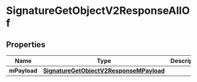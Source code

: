 

# SignatureGetObjectV2ResponseAllOf


## Properties

| Name | Type | Description | Notes |
|------------ | ------------- | ------------- | -------------|
|**mPayload** | [**SignatureGetObjectV2ResponseMPayload**](SignatureGetObjectV2ResponseMPayload.md) |  |  |



